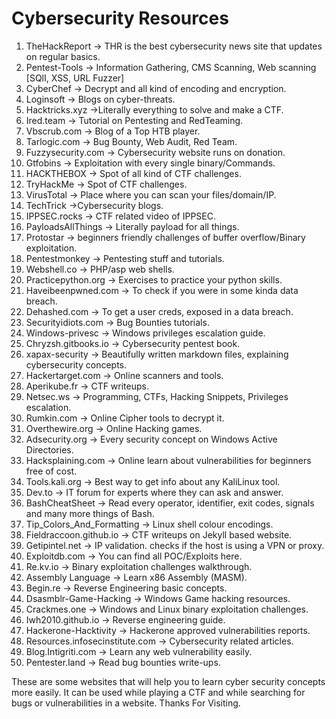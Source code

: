 # Cybersecurity Resources

1. TheHackReport  → THR is the best cybersecurity news site that updates on regular basics.
2. Pentest-Tools  → Information Gathering, CMS Scanning, Web scanning [SQlI, XSS, URL Fuzzer]
3. CyberChef  → Decrypt and all kind of encoding and encryption.
4. Loginsoft  → Blogs on cyber-threats.
5. Hacktricks.xyz  →Literally everything to solve and make a CTF.
6. Ired.team → Tutorial on Pentesting and RedTeaming.
7. Vbscrub.com → Blog of a Top HTB player.
8. Tarlogic.com → Bug Bounty, Web Audit, Red Team.
9. Fuzzysecurity.com → Cybersecurity website runs on donation.
10. Gtfobins → Exploitation with every single binary/Commands.
11. HACKTHEBOX → Spot of all kind of CTF challenges.
12. TryHackMe → Spot of CTF challenges.
13. VirusTotal → Place where you can scan your files/domain/IP.
14. TechTrick →Cybersecurity blogs.
15. IPPSEC.rocks → CTF related video of IPPSEC.
16. PayloadsAllThings → Literally payload for all things.
17. Protostar → beginners friendly challenges of buffer overflow/Binary exploitation.
18. Pentestmonkey → Pentesting stuff and tutorials.
19. Webshell.co → PHP/asp web shells.
20. Practicepython.org → Exercises to practice your python skills.
21. Haveibeenpwned.com → To check if you were in some kinda data breach.
22. Dehashed.com → To get a user creds, exposed in a data breach.
23. Securityidiots.com → Bug Bounties tutorials.
24. Windows-privesc → Windows privileges escalation guide.
25. Chryzsh.gitbooks.io → Cybersecurity pentest book.
26. xapax-security → Beautifully written markdown files, explaining cybersecurity concepts.
27. Hackertarget.com → Online scanners and tools.
28. Aperikube.fr → CTF writeups.
29. Netsec.ws → Programming, CTFs, Hacking Snippets, Privileges escalation.
30. Rumkin.com → Online Cipher tools to decrypt it.
31. Overthewire.org → Online Hacking games.
32. Adsecurity.org → Every security concept on Windows Active Directories.
33. Hacksplaining.com → Online learn about vulnerabilities for beginners free of cost.
34. Tools.kali.org → Best way to get info about any KaliLinux tool.
35. Dev.to → IT forum for experts where they can ask and answer.
36. BashCheatSheet → Read every operator, identifier, exit codes, signals and many more things of Bash.
37. Tip_Colors_And_Formatting → Linux shell colour encodings.
38. Fieldraccoon.github.io → CTF writeups on Jekyll based website.
39. Getipintel.net → IP validation. checks if the host is using a VPN or proxy.
40. Exploitdb.com → You can find all POC/Exploits here.
41. Re.kv.io → Binary exploitation challenges walkthrough.
42. Assembly Language → Learn x86 Assembly (MASM).
43. Begin.re → Reverse Engineering basic concepts.
44. Dsasmblr-Game-Hacking → Windows Game hacking resources.
45. Crackmes.one → Windows and Linux binary exploitation challenges.
46. Iwh2010.github.io → Reverse engineering guide.
47. Hackerone-Hacktivity → Hackerone approved vulnerabilities reports.
48. Resources.infosecinstitute.com → Cybersecurity related articles.
49. Blog.Intigriti.com → Learn any web vulnerability easily.
50. Pentester.land → Read bug bounties write-ups.


These are some websites that will help you to learn cyber security concepts more easily. It can be used while playing a CTF and while searching for bugs or vulnerabilities in a website.
Thanks For Visiting.

